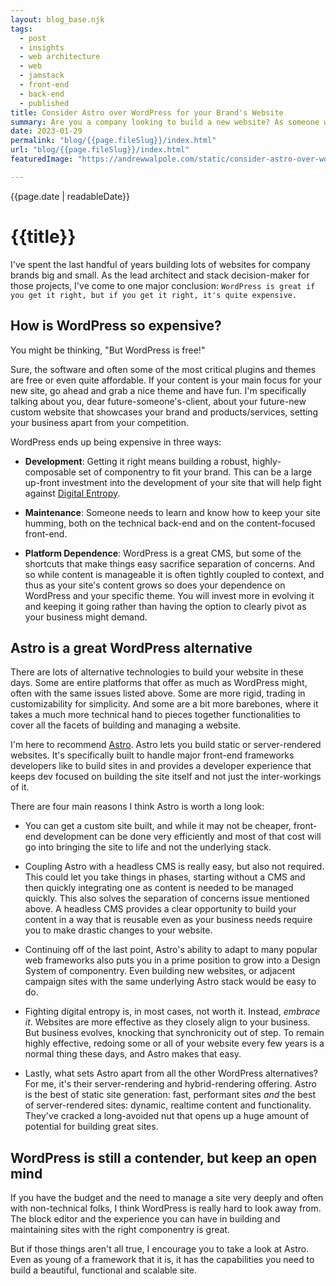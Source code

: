 ```yaml
---
layout: blog_base.njk
tags: 
  - post
  - insights
  - web architecture
  - web
  - jamstack
  - front-end
  - back-end
  - published
title: Consider Astro over WordPress for your Brand's Website
summary: Are you a company looking to build a new website? As someone who built company websites for many years, I think you should consider not going with another WordPress site.
date: 2023-01-29
permalink: "blog/{{page.fileSlug}}/index.html"
url: "blog/{{page.fileSlug}}/index.html"
featuredImage: "https://andrewwalpole.com/static/consider-astro-over-wordpress-for-your-brands-website.png"

---
```


{{page.date | readableDate}}
# {{title}}

I've spent the last handful of years building lots of websites for company brands big and small. As the lead architect and stack decision-maker for those projects, I've come to one major conclusion: `WordPress is great if you get it right, but if you get it right, it's quite expensive.`

## How is WordPress so expensive?

You might be thinking, "But WordPress is free!"

Sure, the software and often some of the most critical plugins and themes are free or even quite affordable. If your content is your main focus for your new site, go ahead and grab a nice theme and have fun. I'm specifically talking about you, dear future-someone's-client, about your future-new custom website that showcases your brand and products/services, setting your business apart from your competition.

WordPress ends up being expensive in three ways:

- **Development**: Getting it right means building a robust, highly-composable set of componentry to fit your brand. This can be a large up-front investment into the development of your site that will help fight against [Digital Entropy](https://andrewwalpole.com/blog/digital-entropy/).

- **Maintenance**: Someone needs to learn and know how to keep your site humming, both on the technical back-end and on the content-focused front-end.

- **Platform Dependence**: WordPress is a great CMS, but some of the shortcuts that make things easy sacrifice separation of concerns. And so while content is manageable it is often tightly coupled to context, and thus as your site's content grows so does your dependence on WordPress and your specific theme. You will invest more in evolving it and keeping it going rather than having the option to clearly pivot as your business might demand.

## Astro is a great WordPress alternative

There are lots of alternative technologies to build your website in these days. Some are entire platforms that offer as much as WordPress might, often with the same issues listed above. Some are more rigid, trading in customizability for simplicity. And some are a bit more barebones, where it takes a much more technical hand to pieces together functionalities to cover all the facets of building and managing a website.

I'm here to recommend [Astro](https://astro.build). Astro lets you build static or server-rendered websites. It's specifically built to handle major front-end frameworks developers like to build sites in and provides a developer experience that keeps dev focused on building the site itself and not just the inter-workings of it.

There are four main reasons I think Astro is worth a long look:

- You can get a custom site built, and while it may not be cheaper, front-end development can be done very efficiently and most of that cost will go into bringing the site to life and not the underlying stack.

- Coupling Astro with a headless CMS is really easy, but also not required. This could let you take things in phases, starting without a CMS and then quickly integrating one as content is needed to be managed quickly. This also solves the separation of concerns issue mentioned above. A headless CMS provides a clear opportunity to build your content in a way that is reusable even as your business needs require you to make drastic changes to your website.

- Continuing off of the last point, Astro's ability to adapt to many popular web frameworks also puts you in a prime position to grow into a Design System of componentry. Even building new websites, or adjacent campaign sites with the same underlying Astro stack would be easy to do.

- Fighting digital entropy is, in most cases, not worth it. Instead, *embrace it*. Websites are more effective as they closely align to your business. But business evolves, knocking that synchronicity out of step. To remain highly effective, redoing some or all of your website every few years is a normal thing these days, and Astro makes that easy.

- Lastly, what sets Astro apart from all the other WordPress alternatives? For me, it's their server-rendering and hybrid-rendering offering. Astro is the best of static site generation: fast, performant sites *and* the best of server-rendered sites: dynamic, realtime content and functionality. They've cracked a long-avoided nut that opens up a huge amount of potential for building great sites.

## WordPress is still a contender, but keep an open mind

If you have the budget and the need to manage a site very deeply and often with non-technical folks, I think WordPress is really hard to look away from. The block editor and the experience you can have in building and maintaining sites with the right componentry is great.

But if those things aren't all true, I encourage you to take a look at Astro. Even as young of a framework that it is, it has the capabilities you need to build a beautiful, functional and scalable site.
